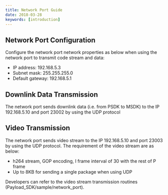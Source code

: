 ```yaml
---
title: Network Port Guide
date: 2018-03-28
keywords: [introduction]
---
```


## Network Port Configuration
Configure the network port network properties as below when using the network port to transmit code stream and data:

- IP address: 192.168.5.3
- Subnet mask: 255.255.255.0
- Default gateway: 192.168.5.1

## Downlink Data Transmission
The network port sends downlink data (i.e. from PSDK to MSDK) to the IP 192.168.5.10 and port 23002 by using the UDP protocol

## Video Transmission
The network port sends video stream to the IP 192.168.5.10 and port 23003 by using the UDP protocol.
The requirement of the video stream are as below:

- h264 stream, GOP encoding, I frame interval of 30 with the rest of P frame
- Up to 8KB for sending a single package when using UDP

Developers can refer to the video stream transmission routines (Payload_SDK/sample/network_port).
